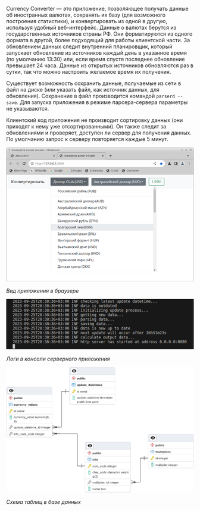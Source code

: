 Currency Converter — это приложение, позволяющее получать данные об иностранных валютах, сохранять их базу (для возможного построения статистики), и конвертировать из одной в другую, используя удобный веб-интерфейс. Данные о валютах берутся из государственных источников страны РФ. Они форматируются из одного формата в другой, более подходящий для работы клиентской части. За обновлением данных следит внутренний планировщик, который запускает обновление из источников каждый день в указанное время (по умолчанию 13:30) или, если время спустя последнее обновление превышает 24 часа. Данные из открытых источников обновляются раз в сутки, так что можно настроить желаемое время их получения.

Существует возможность сохранить данные, получаемые из сети в файл на диске (или указать файл, как источник данных, для обновления). Сохранение в файл производится командой `parserd --save`. Для запуска приложения в режиме парсера-сервера параметры не указываются.

Клиентский код приложения не производит сортировку данных (они приходят к нему уже отсортированными). Он также следит за обновлениями и проверяет, доступен ли сервер для получения данных. По умолчанию запрос к серверу повторяется каждые 5 минут.

![Screenshot](./screenshot.png)

*Вид приложения в браузере*

![Console](./console.png)

*Логи в консоли серверного приложения*

![Database Schema](./schema/database_schema.png)

*Схема таблиц в базе данных*
